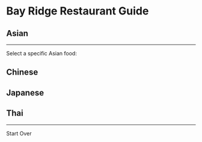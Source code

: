 # Bay Ridge Restaurant Guide
## Asian

---
Select a specific Asian food:
## Chinese
## Japanese
## Thai
---
Start Over
